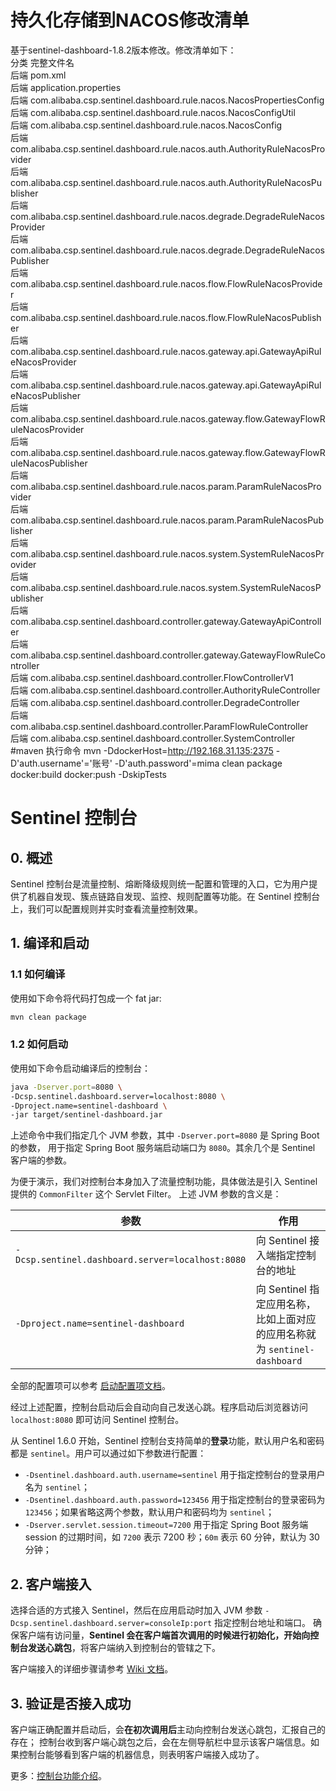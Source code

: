 # 持久化存储到NACOS修改清单
基于sentinel-dashboard-1.8.2版本修改。修改清单如下：    
分类	完整文件名  
后端	pom.xml  
后端	application.properties  
后端	com.alibaba.csp.sentinel.dashboard.rule.nacos.NacosPropertiesConfig  
后端	com.alibaba.csp.sentinel.dashboard.rule.nacos.NacosConfigUtil  
后端	com.alibaba.csp.sentinel.dashboard.rule.nacos.NacosConfig  
后端	com.alibaba.csp.sentinel.dashboard.rule.nacos.auth.AuthorityRuleNacosProvider  
后端	com.alibaba.csp.sentinel.dashboard.rule.nacos.auth.AuthorityRuleNacosPublisher  
后端	com.alibaba.csp.sentinel.dashboard.rule.nacos.degrade.DegradeRuleNacosProvider  
后端	com.alibaba.csp.sentinel.dashboard.rule.nacos.degrade.DegradeRuleNacosPublisher  
后端	com.alibaba.csp.sentinel.dashboard.rule.nacos.flow.FlowRuleNacosProvider  
后端	com.alibaba.csp.sentinel.dashboard.rule.nacos.flow.FlowRuleNacosPublisher  
后端	com.alibaba.csp.sentinel.dashboard.rule.nacos.gateway.api.GatewayApiRuleNacosProvider  
后端	com.alibaba.csp.sentinel.dashboard.rule.nacos.gateway.api.GatewayApiRuleNacosPublisher  
后端	com.alibaba.csp.sentinel.dashboard.rule.nacos.gateway.flow.GatewayFlowRuleNacosProvider  
后端	com.alibaba.csp.sentinel.dashboard.rule.nacos.gateway.flow.GatewayFlowRuleNacosPublisher  
后端	com.alibaba.csp.sentinel.dashboard.rule.nacos.param.ParamRuleNacosProvider  
后端	com.alibaba.csp.sentinel.dashboard.rule.nacos.param.ParamRuleNacosPublisher  
后端	com.alibaba.csp.sentinel.dashboard.rule.nacos.system.SystemRuleNacosProvider  
后端	com.alibaba.csp.sentinel.dashboard.rule.nacos.system.SystemRuleNacosPublisher  
后端	com.alibaba.csp.sentinel.dashboard.controller.gateway.GatewayApiController  
后端	com.alibaba.csp.sentinel.dashboard.controller.gateway.GatewayFlowRuleController  
后端	com.alibaba.csp.sentinel.dashboard.controller.FlowControllerV1   
后端	com.alibaba.csp.sentinel.dashboard.controller.AuthorityRuleController  
后端	com.alibaba.csp.sentinel.dashboard.controller.DegradeController  
后端	com.alibaba.csp.sentinel.dashboard.controller.ParamFlowRuleController  
后端	com.alibaba.csp.sentinel.dashboard.controller.SystemController  
#maven 执行命令
mvn -DdockerHost=http://192.168.31.135:2375 -D'auth.username'='账号' -D'auth.password'=mima clean package docker:build docker:push  -DskipTests 

# Sentinel 控制台

## 0. 概述

Sentinel 控制台是流量控制、熔断降级规则统一配置和管理的入口，它为用户提供了机器自发现、簇点链路自发现、监控、规则配置等功能。在 Sentinel 控制台上，我们可以配置规则并实时查看流量控制效果。

## 1. 编译和启动

### 1.1 如何编译

使用如下命令将代码打包成一个 fat jar:

```bash
mvn clean package
```

### 1.2 如何启动

使用如下命令启动编译后的控制台：

```bash
java -Dserver.port=8080 \
-Dcsp.sentinel.dashboard.server=localhost:8080 \
-Dproject.name=sentinel-dashboard \
-jar target/sentinel-dashboard.jar
```

上述命令中我们指定几个 JVM 参数，其中 `-Dserver.port=8080` 是 Spring Boot 的参数，
用于指定 Spring Boot 服务端启动端口为 `8080`。其余几个是 Sentinel 客户端的参数。

为便于演示，我们对控制台本身加入了流量控制功能，具体做法是引入 Sentinel 提供的 `CommonFilter` 这个 Servlet Filter。
上述 JVM 参数的含义是：

| 参数 | 作用 |
|--------|--------|
|`-Dcsp.sentinel.dashboard.server=localhost:8080`|向 Sentinel 接入端指定控制台的地址|
|`-Dproject.name=sentinel-dashboard`|向 Sentinel 指定应用名称，比如上面对应的应用名称就为 `sentinel-dashboard`|

全部的配置项可以参考 [启动配置项文档](https://github.com/alibaba/Sentinel/wiki/%E5%90%AF%E5%8A%A8%E9%85%8D%E7%BD%AE%E9%A1%B9)。

经过上述配置，控制台启动后会自动向自己发送心跳。程序启动后浏览器访问 `localhost:8080` 即可访问 Sentinel 控制台。

从 Sentinel 1.6.0 开始，Sentinel 控制台支持简单的**登录**功能，默认用户名和密码都是 `sentinel`。用户可以通过如下参数进行配置：

- `-Dsentinel.dashboard.auth.username=sentinel` 用于指定控制台的登录用户名为 `sentinel`；
- `-Dsentinel.dashboard.auth.password=123456` 用于指定控制台的登录密码为 `123456`；如果省略这两个参数，默认用户和密码均为 `sentinel`；
- `-Dserver.servlet.session.timeout=7200` 用于指定 Spring Boot 服务端 session 的过期时间，如 `7200` 表示 7200 秒；`60m` 表示 60 分钟，默认为 30 分钟；

## 2. 客户端接入

选择合适的方式接入 Sentinel，然后在应用启动时加入 JVM 参数 `-Dcsp.sentinel.dashboard.server=consoleIp:port` 指定控制台地址和端口。
确保客户端有访问量，**Sentinel 会在客户端首次调用的时候进行初始化，开始向控制台发送心跳包**，将客户端纳入到控制台的管辖之下。

客户端接入的详细步骤请参考 [Wiki 文档](https://github.com/alibaba/Sentinel/wiki/%E6%8E%A7%E5%88%B6%E5%8F%B0#3-%E5%AE%A2%E6%88%B7%E7%AB%AF%E6%8E%A5%E5%85%A5%E6%8E%A7%E5%88%B6%E5%8F%B0)。

## 3. 验证是否接入成功

客户端正确配置并启动后，会**在初次调用后**主动向控制台发送心跳包，汇报自己的存在；
控制台收到客户端心跳包之后，会在左侧导航栏中显示该客户端信息。如果控制台能够看到客户端的机器信息，则表明客户端接入成功了。

更多：[控制台功能介绍](./Sentinel_Dashboard_Feature.md)。